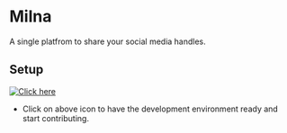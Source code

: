 # Milna

A single platfrom to share your social media handles.

## Setup
[![Click here](https://img.shields.io/static/v1?label=Dev%20Container&message=Click%20Here&color=blue&logo=visualstudiocode)](https://vscode.dev/redirect?url=vscode://ms-vscode-remote.remote-containers/cloneInVolume?url=https://github.com/akhildevelops/milna)
- Click on above icon to have the development environment ready and start contributing.
